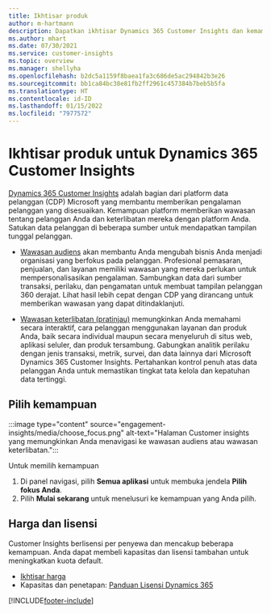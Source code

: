 ```yaml
---
title: Ikhtisar produk
author: m-hartmann
description: Dapatkan ikhtisar Dynamics 365 Customer Insights dan kemampuannya.
ms.author: mhart
ms.date: 07/30/2021
ms.service: customer-insights
ms.topic: overview
ms.manager: shellyha
ms.openlocfilehash: b2dc5a1159f8baea1fa3c686de5ac294842b3e26
ms.sourcegitcommit: bb1ca84bc38e81fb2ff2961c457384b7beb5b5fa
ms.translationtype: HT
ms.contentlocale: id-ID
ms.lasthandoff: 01/15/2022
ms.locfileid: "7977572"
---
```

# <a name="product-overview-for-dynamics-365-customer-insights"></a>Ikhtisar produk untuk Dynamics 365 Customer Insights

[Dynamics 365 Customer Insights](https://dynamics.microsoft.com/ai/customer-insights/) adalah bagian dari platform data pelanggan (CDP) Microsoft yang membantu memberikan pengalaman pelanggan yang disesuaikan. Kemampuan platform memberikan wawasan tentang pelanggan Anda dan keterlibatan mereka dengan platform Anda. Satukan data pelanggan di beberapa sumber untuk mendapatkan tampilan tunggal pelanggan.


- [Wawasan audiens](audience-insights/overview.md) akan membantu Anda mengubah bisnis Anda menjadi organisasi yang berfokus pada pelanggan. Profesional pemasaran, penjualan, dan layanan memiliki wawasan yang mereka perlukan untuk mempersonalisasikan pengalaman. Sambungkan data dari sumber transaksi, perilaku, dan pengamatan untuk membuat tampilan pelanggan 360 derajat. Lihat hasil lebih cepat dengan CDP yang dirancang untuk memberikan wawasan yang dapat ditindaklanjuti. 

- [Wawasan keterlibatan (pratinjau)](engagement-insights/index.yml) memungkinkan Anda memahami secara interaktif, cara pelanggan menggunakan layanan dan produk Anda, baik secara individual maupun secara menyeluruh di situs web, aplikasi seluler, dan produk tersambung. Gabungkan analitik perilaku dengan jenis transaksi, metrik, survei, dan data lainnya dari Microsoft Dynamics 365 Customer Insights. Pertahankan kontrol penuh atas data pelanggan Anda untuk memastikan tingkat tata kelola dan kepatuhan data tertinggi.
 
## <a name="choose-a-capability"></a>Pilih kemampuan

:::image type="content" source="engagement-insights/media/choose_focus.png" alt-text="Halaman Customer insights yang memungkinkan Anda menavigasi ke wawasan audiens atau wawasan keterlibatan.":::

Untuk memilih kemampuan

1. Di panel navigasi, pilih **Semua aplikasi** untuk membuka jendela **Pilih fokus Anda**.
1. Pilih **Mulai sekarang** untuk menelusuri ke kemampuan yang Anda pilih.

## <a name="pricing-and-licensing"></a>Harga dan lisensi

Customer Insights berlisensi per penyewa dan mencakup beberapa kemampuan. Anda dapat membeli kapasitas dan lisensi tambahan untuk meningkatkan kuota default. 
- [Ikhtisar harga](https://dynamics.microsoft.com/ai/customer-insights/pricing/)
- Kapasitas dan penetapan: [Panduan Lisensi Dynamics 365](https://go.microsoft.com/fwlink/?LinkId=866544)

[!INCLUDE[footer-include](includes/footer-banner.md)]